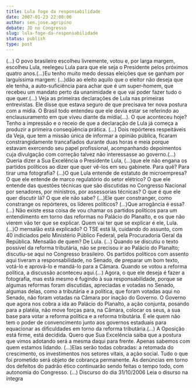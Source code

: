 ```yaml
---
title: Lula foge da responsabilidade
date: 2007-01-23 22:00:00
author: sen.jose.agripino
debate: JD no Congresso
slug: lula-foge-da-responsabilidade
status: publish 
type: post
---
```


(...) O povo brasileiro escolheu livremente, votou e, por larga margem, escolheu Lula, reelegeu Lula para que ele seja o Presidente pelos próximos quatro anos.(...)Eu tenho muito medo dessas eleições que se ganham por larguíssima margem: (...)dão ao eleito aquilo que o eleitor não deseja que ele tenha, a auto-suficiência para achar que é um super-homem, que recebeu um mandato perto da unanimidade e que vai poder fazer tudo o que quer.(...) Veja as primeiras declarações de Lula nas primeiras entrevistas. Ele disse que estava seguro de que precisava ter nova postura com a mídia. O Brasil todo entendeu que ele devia estar se referindo ao enclausuramento em que viveu diante da mídia(...). O que aconteceu hoje? Tenho a impressão e o receio de que a declaração de Lula já começa a produzir a primeira conseqüência prática. (...) Dois repórteres respeitáveis da Veja, que tem a missão única de informar a opinião pública, ficaram constrangidamente trancafiados durante duas horas e meia porque estavam exercendo seu papel profissional, acompanhando depoimentos cuja divulgação com correção talvez não interessasse ao governo.(...) Queria dizer a Sua Excelência o Presidente Lula, (...)que ele não engana os partidos políticos ao dizer que quer vê-los em seu gabinete. Para quê? Para tirar uma fotografia? (...)O que Lula entende de estatuto de microempresa? O que ele entende de marco regulatório do setor elétrico? O que ele entende das questões técnicas que são discutidas no Congresso Nacional por senadores, por ministros, por assessorias técnicas? O que é que ele quer discutir lá? O que ele não sabe? (...)Ele quer constranger, como constrange os repórteres, os líderes políticos? (...)Que arrogância é essa?(...) Não existe essa coisa de vou chamar os partidos políticos para um entendimento em torno das reformas no Palácio do Planalto, e os que não vierem vão ter que se explicar. Quem vai ter que se explicar é ele, Lula. (...)O mensalão está explicado? O TSE está lá, cuidando do assunto, com 40 indiciados pelo Ministério Público Federal, pela Procuradoria Geral da República. Mensalão de quem? De Lula. (...) Quando se discutiu o texto possível da reforma tributária, não se precisou ir ao Palácio do Planalto; discutiu-se aqui no Congresso brasileiro. Os partidos políticos com assento aqui tiveram a responsabilidade, no Senado, de preparar um bom texto, votá-lo e aprová-lo e mandá-lo para a Câmara. Quando se votou a reforma política, a discussão aconteceu aqui.(...) Agora, o que ele deseja é fazer a fotografia, mas está mesmo é fugindo à sua responsabilidade, porque se algumas reformas foram discutidas, apreciadas e votadas no Senado, algumas delas, como a tributária e a política, que foram votadas aqui no Senado, não foram votadas na Câmara por inação do Governo. O Governo que agora nos cobra a ida ao Palácio do Planalto, a ação conjunta, posando para a platéia, não move forças para, na Câmara, colocar os seus, a sua base para votar a reforma política e a reforma tributária. É ele quem não tem o poder de convencimento junto aos governos estaduais para equacionar as dificuldades em torno da reforma tributária.(...) A Oposição está firme, está decidida. Quero que Sua Excelência saiba que a postura que vimos adotando será a mesma daqui para frente. Apenas sabemos com quem estamos lidando. (...)Elas serão todas cobradas: a retomada do crescimento, os investimentos nos setores vitais, a ação social. Tudo o que foi prometido será objeto de cobrança permanente. As denúncias em torno dos defeitos do padrão ético continuarão sendo feitas o tempo todo, com autonomia do Congresso. (...) Discurso do dia 31/10/2006 Leia o disurso na íntegra
